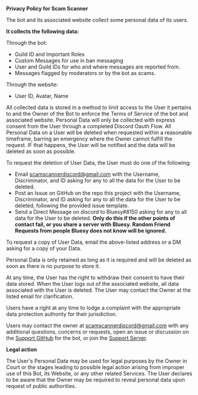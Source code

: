 **Privacy Policy for Scam Scanner**

The bot and its associated website collect some personal data of its users.

**It collects the following data:**

Through the bot:

* Guild ID and Important Roles
* Custom Messages for use in ban messaging
* User and Guild IDs for who and where messages are reported from.
* Messages flagged by moderators or by the bot as scams.

Through the website:

* User ID, Avatar, Name

All collected data is stored in a method to limit access to the User it pertains to and the Owner of the Bot to enforce
the Terms of Service of the bot and associated website. Personal Data will only be collected with express consent from
the User through a completed Discord Oauth Flow. All Personal Data on a User will be deleted when requested
within a reasonable timeframe, barring an emergency where the Owner cannot fulfill the request. IF that happens,
the User will be notified and the data will be deleted as soon as possible.

To request the deletion of User Data, the User must do one of the following:

* Email [scamscannerdiscord@gmail.com](mailto:scamscannerdiscord@gmail.com) with the Username, Discriminator, and ID
  asking for any to all the data for the User to be deleted.
* Post an Issue on GitHub on the repo this project with the Username, Discriminator, and ID asking for any to all the
  data for the User to be deleted, following the provided issue template.
* Send a Direct Message on discord to Bluesy#8150 asking for any to all data for the User to be deleted.
  **Only do this if the other points of contact fail, or you share a server with Bluesy. Random Friend Requests from people
  Bluesy does not know will be ignored.**

To request a copy of User Data, email the above-listed address or a DM asking for a copy of your Data.

Personal Data is only retained as long as it is required and will be deleted as soon as there is no purpose to store it.

At any time, the User has the right to withdraw their consent to have their data stored. When the User logs out of the
associated website, all data associated with the User is deleted. The User may contact the Owner at the listed email for
clarification.

Users have a right at any time to lodge a complaint with the appropriate data protection authority for their
jurisdiction.

Users may contact the owner at [scamscannerdiscord@gmail.com](mailto:scamscannerdiscord@gmail.com) with any additional
questions, concerns or requests, open an issue or discussion on the 
[Support GitHub](https://github.com/Scam-Scanner/Issues-and-Support) for the bot,
or join the [Support Server](https://discord.gg/Q8KYEA7sWg).

**Legal action**

The User's Personal Data may be used for legal purposes by the Owner in Court or the stages leading to possible legal
action arising from improper use of this Bot, its Website, or any other related Services. The User declares to be aware
that the Owner may be required to reveal personal data upon request of public authorities.
